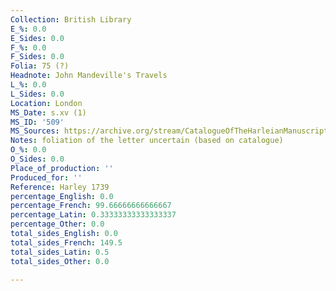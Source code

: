 ```yaml
---
Collection: British Library
E_%: 0.0
E_Sides: 0.0
F_%: 0.0
F_Sides: 0.0
Folia: 75 (?)
Headnote: John Mandeville's Travels
L_%: 0.0
L_Sides: 0.0
Location: London
MS_Date: s.xv (1)
MS_ID: '509'
MS_Sources: https://archive.org/stream/CatalogueOfTheHarleianManuscripts2/Catalogue_of_the_Harleian_Manuscripts_2#page/n202/mode/1up
Notes: foliation of the letter uncertain (based on catalogue)
O_%: 0.0
O_Sides: 0.0
Place_of_production: ''
Produced_for: ''
Reference: Harley 1739
percentage_English: 0.0
percentage_French: 99.66666666666667
percentage_Latin: 0.33333333333333337
percentage_Other: 0.0
total_sides_English: 0.0
total_sides_French: 149.5
total_sides_Latin: 0.5
total_sides_Other: 0.0

---
```

